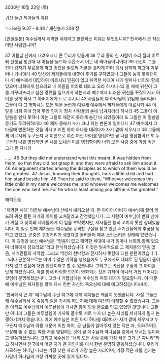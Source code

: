 2008년 10월 23일 (목)

귀신 들린 외아들의 치유



누가복음 9:37 - 9:48 / 새찬송가 208 장


[관찰질문]
예수님께서 패역한 세대라고 한탄하신 이유는 무엇입니까? 
천국에서 큰 자는 어떤 사람입니까? 

37 이튿날 산에서 내려오시니 큰 무리가 맞을새 
38 무리 중의 한 사람이 소리 질러 이르되 선생님 청컨대 내 아들을 돌보아 주옵소서 이는 내 외아들이니이다 
39 귀신이 그를 잡아 갑자기 부르짖게 하고 경련을 일으켜 거품을 흘리게 하며 몹시 상하게 하고야 겨우 떠나 가나이다 
40 당신의 제자들에게 내쫓아 주기를 구하였으나 그들이 능히 못하더이다 
41 예수께서 대답하여 이르시되 믿음이 없고 패역한 세대여 내가 얼마나 너희와 함께 있으며 너희에게 참으리요 네 아들을 이리로 데리고 오라 하시니 
42 올 때에 귀신이 그를 거꾸러뜨리고 심한 경련을 일으키게 하는지라 예수께서 더러운 귀신을 꾸짖으시고 아이를 낫게 하사 그 아버지에게 도로 주시니 
43 사람들이 다 하나님의 위엄에 놀라니라 그들이 다 그 행하시는 모든 일을 놀랍게 여길새 예수께서 제자들에게 이르시되 
44 이 말을 너희 귀에 담아 두라 인자가 장차 사람들의 손에 넘겨지리라 하시되 
45 그들이 이 말씀을 알지 못하니 이는 그들로 깨닫지 못하게 숨긴 바 되었음이라 또 그들은 이 말씀을 묻기도 두려워하더라 
46 제자 중에서 누가 크냐 하는 변론이 일어나니 
47 예수께서 그 마음에 변론하는 것을 아시고 어린 아이 하나를 데려다가 자기 곁에 세우시고 
48 그들에게 이르시되 누구든지 내 이름으로 이런 어린 아이를 영접하면 곧 나를 영접함이요 또 누구든지 나를 영접하면 곧 나를 보내신 이를 영접함이라 너희 모든 사람 중에 가장 작은 그가 큰 자니라 

......
45 But they did not understand what this meant. It was hidden from them, so that they did not grasp it, and they were afraid to ask him about it. 
46 An argument started among the disciples as to which of them would be the greatest. 
47 Jesus, knowing their thoughts, took a little child and had him stand beside him. 
48 Then he said to them, "Whoever welcomes this little child in my name welcomes me; and whoever welcomes me welcomes the one who sent me. For he who is least among you all?he is the greatest."

해석도움





'패역한 세대'
 이튿날 예수님이 산에서 내려오실 때, 한 아이의 아비가 예수님께 꿇어 엎드려 귀신 들린 자기의 아이를 고쳐달라고 간청했습니다. 그 사람이 예수님이 변화 산에 가 계실 때 찾아와 제자들에게 이 일을 부탁했지만, 제자들은 능히 고치지 못한 상태였습니다. 이 일로 인해 제자들은 예수님을 공격할 구실을 찾고 있던 서기관들에게 추궁을 당하고 있었고, 군중은 구경거리가 생겼다고 몰려들어 매우 소란스러운 상태에 있었습니다. 이 광경을 보신 예수님은 “믿음이 없고 패역한 세대여 내가 얼마나 너희와 함께 있으며 너희에게 참으리요!”라고 탄식하셨습니다. 이것은 일차적으로 그 제자들의 믿음 없음, 서기관들의 사악함, 그리고 백성의 천박함과 진지하지 못함에 대한 한탄이었습니다. 그러나 근본적으로는 이미 수많은 기적을 행했음에도 누구에게도 제대로 된 믿음이 들어가지 않고 있음에 대한 한탄이라고 할 수 있습니다. 그리고는 귀신을 꾸짖어 그 아이를 낫게 하셨습니다. 이를 통해 타락한 인간이 변화되는 것은 기적이 아니라 거듭 태어나는 것임이 분명해졌습니다. 그러나 거듭남에는 예수님의 피의 대가가 필요합니다. 이 때문에 예수님은 제자들을 향해 다시 한번 자신의 죽으심에 대해 예고하셨습니다(44).       

'천국에서 큰 자'
 예수님의 수난 예고에 대해 제자들은 깨닫지 못했습니다. 사실 그들은 왜 예수님께서 꼭 죽음의 길을 가셔야 하는지에 대해 여전히 이해할 수 없었습니다. 그들은 아직도 예수님께서 예루살렘에 가시면 왕이 되실 분으로 믿고 있었던 것입니다. 그뿐만 아니라 그들은 예루살렘이 가까워 올수록 서로 누가 더 높은 자리를 차지하게 될지 논쟁하기까지 했습니다. 이에 예수님은 어린 아이 하나를 데려다가 자기 곁에 세우시고 누구든지 예수님의 이름 때문에 어린 아이, 곧 남들이 알아주지 않는 작은 자, 도와주어도 보상해 줄 수 없는 약한 자를 영접하는 것이 곧 예수님과 하나님을 곁에서 모시는 길이라고 말씀하셨습니다. 그리고 예수님은 “너희 모든 사람 중에 가장 작은 그가 큰 자니라”라고 하시면서 천국에서 어떤 자가 큰 자인지를 다시 한번 분명히 말씀하셨습니다. 우리가 사모하는 하나님 나라는 가장 낮은 자리가 가장 높은 자리이며, 가장 작은 자를 섬기는 사람이 하나님의 가장 가까운 곳에 있게 됩니다.
